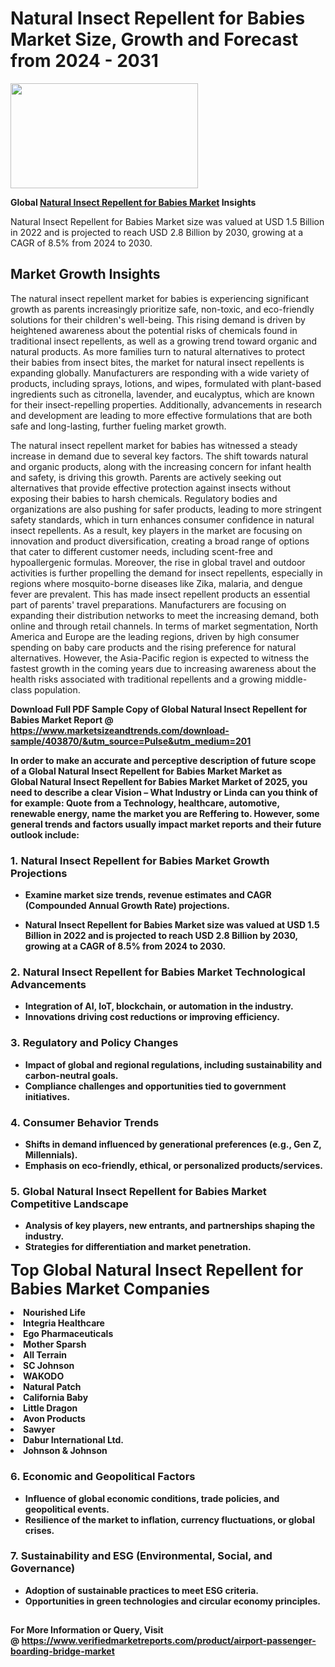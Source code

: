 <H1>Natural Insect Repellent for Babies Market Size, Growth and Forecast from 2024 - 2031</H1><img class="aligncenter size-medium wp-image-584254" src="https://thirdeyenews.in/wp-content/uploads/2024/09/Global-Market-Research-300x168.jpeg" alt="" width="300" height="168" /><p><strong>Global&nbsp;<a href="https://www.marketsizeandtrends.com/download-sample/403870/&amp;utm_source=Pulse&amp;utm_medium=201">Natural Insect Repellent for Babies Market</a> Insights</strong></p><p>Natural Insect Repellent for Babies Market size was valued at USD 1.5 Billion in 2022 and is projected to reach USD 2.8 Billion by 2030, growing at a CAGR of 8.5% from 2024 to 2030.</p><p><h2>Market Growth Insights</h2> <p>The natural insect repellent market for babies is experiencing significant growth as parents increasingly prioritize safe, non-toxic, and eco-friendly solutions for their children's well-being. This rising demand is driven by heightened awareness about the potential risks of chemicals found in traditional insect repellents, as well as a growing trend toward organic and natural products. As more families turn to natural alternatives to protect their babies from insect bites, the market for natural insect repellents is expanding globally. Manufacturers are responding with a wide variety of products, including sprays, lotions, and wipes, formulated with plant-based ingredients such as citronella, lavender, and eucalyptus, which are known for their insect-repelling properties. Additionally, advancements in research and development are leading to more effective formulations that are both safe and long-lasting, further fueling market growth.</p> <p><strong></strong></p> <p>The natural insect repellent market for babies has witnessed a steady increase in demand due to several key factors. The shift towards natural and organic products, along with the increasing concern for infant health and safety, is driving this growth. Parents are actively seeking out alternatives that provide effective protection against insects without exposing their babies to harsh chemicals. Regulatory bodies and organizations are also pushing for safer products, leading to more stringent safety standards, which in turn enhances consumer confidence in natural insect repellents. As a result, key players in the market are focusing on innovation and product diversification, creating a broad range of options that cater to different customer needs, including scent-free and hypoallergenic formulas. Moreover, the rise in global travel and outdoor activities is further propelling the demand for insect repellents, especially in regions where mosquito-borne diseases like Zika, malaria, and dengue fever are prevalent. This has made insect repellent products an essential part of parents' travel preparations. Manufacturers are focusing on expanding their distribution networks to meet the increasing demand, both online and through retail channels. In terms of market segmentation, North America and Europe are the leading regions, driven by high consumer spending on baby care products and the rising preference for natural alternatives. However, the Asia-Pacific region is expected to witness the fastest growth in the coming years due to increasing awareness about the health risks associated with traditional repellents and a growing middle-class population. <p><strong></p><p><span class=""><strong>Download Full PDF Sample Copy of Global Natural Insect Repellent for Babies Market Report</strong> @ <a href="https://www.marketsizeandtrends.com/download-sample/403870/&amp;utm_source=Pulse&amp;utm_medium=201" target="_blank">https://www.marketsizeandtrends.com/download-sample/403870/&amp;utm_source=Pulse&amp;utm_medium=201</a></span></p><p>In order to make an accurate and perceptive description of future scope of a Global&nbsp;Natural Insect Repellent for Babies Market Market as Global&nbsp;Natural Insect Repellent for Babies Market Market of 2025, you need to describe a clear Vision &ndash; What Industry or Linda can you think of for example: Quote from a Technology, healthcare, automotive, renewable energy, name the market you are Reffering to. However, some general trends and factors usually impact market reports and their future outlook include:</p><h3>1.&nbsp;<strong>Natural Insect Repellent for Babies Market Growth Projections</strong></h3><ul><li>Examine market size trends, revenue estimates and CAGR (Compounded Annual Growth Rate) projections.</li><li><p>Natural Insect Repellent for Babies Market size was valued at USD 1.5 Billion in 2022 and is projected to reach USD 2.8 Billion by 2030, growing at a CAGR of 8.5% from 2024 to 2030.</p></li></ul><h3>2.&nbsp;<strong>Natural Insect Repellent for Babies Market Technological Advancements</strong></h3><ul><li>Integration of AI, IoT, blockchain, or automation in the industry.</li><li>Innovations driving cost reductions or improving efficiency.</li></ul><h3>3.&nbsp;<strong>Regulatory and Policy Changes</strong></h3><ul><li>Impact of global and regional regulations, including sustainability and carbon-neutral goals.</li><li>Compliance challenges and opportunities tied to government initiatives.</li></ul><h3>4.&nbsp;<strong>Consumer Behavior Trends</strong></h3><ul><li>Shifts in demand influenced by generational preferences (e.g., Gen Z, Millennials).</li><li>Emphasis on eco-friendly, ethical, or personalized products/services.</li></ul><h3>5.&nbsp;<strong>Global Natural Insect Repellent for Babies Market Competitive Landscape</strong></h3><ul><li>Analysis of key players, new entrants, and partnerships shaping the industry.</li><li>Strategies for differentiation and market penetration.</li></ul><p data-pm-slice="1 1 []"><span style="color: inherit; font-family: inherit; font-size: 25px;">Top Global Natural Insect Repellent for Babies Market Companies</span></p><div class="" data-test-id=""><p><li>Nourished Life</li><li> Integria Healthcare</li><li> Ego Pharmaceuticals</li><li> Mother Sparsh</li><li> All Terrain</li><li> SC Johnson</li><li> WAKODO</li><li> Natural Patch</li><li> California Baby</li><li> Little Dragon</li><li> Avon Products</li><li> Sawyer</li><li> Dabur International Ltd.</li><li> Johnson & Johnson</li></p></div><h3>6.&nbsp;<strong>Economic and Geopolitical Factors</strong></h3><ul><li>Influence of global economic conditions, trade policies, and geopolitical events.</li><li>Resilience of the market to inflation, currency fluctuations, or global crises.</li></ul><h3>7.&nbsp;<strong>Sustainability and ESG (Environmental, Social, and Governance)</strong></h3><ul><li>Adoption of sustainable practices to meet ESG criteria.</li><li>Opportunities in green technologies and circular economy principles.</li></ul><h2><strong style="font-size: 14px;">For More Information or Query, Visit @&nbsp;</strong><a style="background-color: #ffffff; font-size: 14px;" href="https://www.marketsizeandtrends.com/report/natural-insect-repellent-for-babies-market/" target="_blank">https://www.verifiedmarketreports.com/product/airport-passenger-boarding-bridge-market</a></h2>
